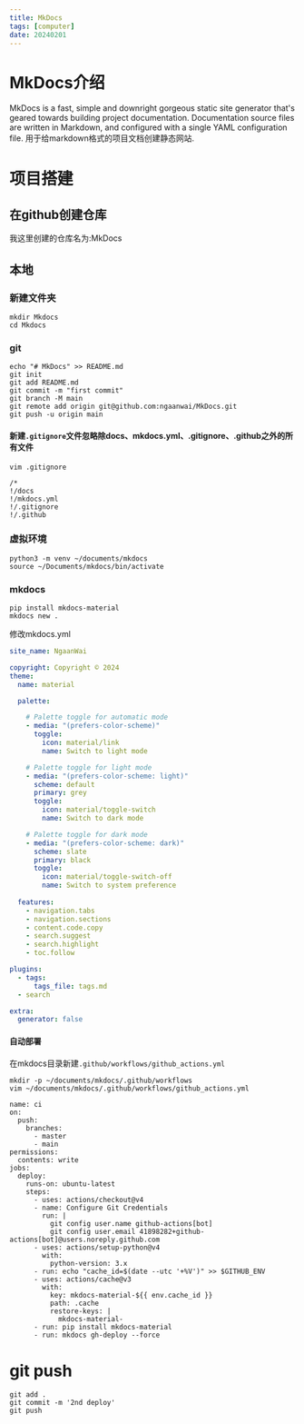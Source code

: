 ```yaml
---
title: MkDocs
tags: [computer]
date: 20240201
---
```


# MkDocs介绍
MkDocs is a fast, simple and downright gorgeous static site generator that's geared towards building project documentation. Documentation source files are written in Markdown, and configured with a single YAML configuration file. 
用于给markdown格式的项目文档创建静态网站.

# 项目搭建
## 在github创建仓库
我这里创建的仓库名为:MkDocs

## 本地
### 新建文件夹
```
mkdir Mkdocs
cd Mkdocs
```
### git
```
echo "# MkDocs" >> README.md
git init
git add README.md
git commit -m "first commit"
git branch -M main
git remote add origin git@github.com:ngaanwai/MkDocs.git
git push -u origin main
```
#### 新建`.gitignore`文件忽略除docs、mkdocs.yml、.gitignore、.github之外的所有文件
```
vim .gitignore
```
```
/*
!/docs
!/mkdocs.yml
!/.gitignore
!/.github
```

### 虚拟环境
```
python3 -m venv ~/documents/mkdocs
source ~/Documents/mkdocs/bin/activate
```
### mkdocs
```
pip install mkdocs-material
mkdocs new .
```
修改mkdocs.yml

```yaml
site_name: NgaanWai

copyright: Copyright © 2024 
theme:
  name: material

  palette:

    # Palette toggle for automatic mode
    - media: "(prefers-color-scheme)"
      toggle:
        icon: material/link
        name: Switch to light mode

    # Palette toggle for light mode
    - media: "(prefers-color-scheme: light)"
      scheme: default 
      primary: grey
      toggle:
        icon: material/toggle-switch
        name: Switch to dark mode

    # Palette toggle for dark mode
    - media: "(prefers-color-scheme: dark)"
      scheme: slate
      primary: black
      toggle:
        icon: material/toggle-switch-off
        name: Switch to system preference
        
  features:
    - navigation.tabs
    - navigation.sections
    - content.code.copy
    - search.suggest
    - search.highlight
    - toc.follow

plugins:
  - tags:
      tags_file: tags.md
  - search

extra:
  generator: false
```
#### 自动部署
在mkdocs目录新建`.github/workflows/github_actions.yml`
```
mkdir -p ~/documents/mkdocs/.github/workflows
vim ~/documents/mkdocs/.github/workflows/github_actions.yml
```
```
name: ci 
on:
  push:
    branches:
      - master 
      - main
permissions:
  contents: write
jobs:
  deploy:
    runs-on: ubuntu-latest
    steps:
      - uses: actions/checkout@v4
      - name: Configure Git Credentials
        run: |
          git config user.name github-actions[bot]
          git config user.email 41898282+github-actions[bot]@users.noreply.github.com
      - uses: actions/setup-python@v4
        with:
          python-version: 3.x
      - run: echo "cache_id=$(date --utc '+%V')" >> $GITHUB_ENV 
      - uses: actions/cache@v3
        with:
          key: mkdocs-material-${{ env.cache_id }}
          path: .cache
          restore-keys: |
            mkdocs-material-
      - run: pip install mkdocs-material 
      - run: mkdocs gh-deploy --force
```

# git push
```
git add .
git commit -m '2nd deploy'
git push
```